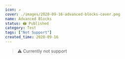 ```yaml
---
icon: ↗️
cover: ./images/2020-09-16-advanced-blocks-cover.png
name: Advanced Blocks
status: 🖨 Published
category: Test
tags: ["Not Support"]
created_time: 2020-09-16
---
```


> ⚠️ Currently not support
